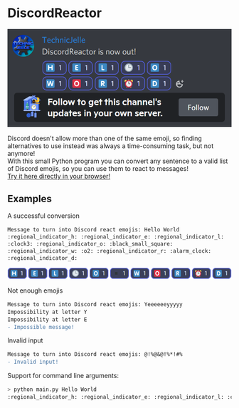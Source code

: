 # DiscordReactor

![Promo image](images/promo.png "Promo image")

Discord doesn't allow more than one of the same emoji, so finding alternatives to use instead was always a time-consuming task, but not anymore!\
With this small Python program you can convert any sentence to a valid list of Discord emojis, so you can use them to react to messages!\
[Try it here directly in your browser!](https://www.online-python.com/iu8ezx40hV)

## Examples
A successful conversion
```
Message to turn into Discord react emojis: Hello World
:regional_indicator_h: :regional_indicator_e: :regional_indicator_l: :clock3: :regional_indicator_o: :black_small_square: :regional_indicator_w: :o2: :regional_indicator_r: :alarm_clock: :regional_indicator_d:
```
![Hello World](images/ex_helloworld.png "Hello World")

Not enough emojis
```diff
Message to turn into Discord react emojis: Yeeeeeeyyyyy
Impossibility at letter Y
Impossibility at letter E
- Impossible message!
```

Invalid input
```diff
Message to turn into Discord react emojis: @!%@&@!%*!#%
- Invalid input!
```

Support for command line arguments:
```bash
> python main.py Hello World
:regional_indicator_h: :regional_indicator_e: :regional_indicator_l: :clock3: :regional_indicator_o: :black_small_square: :regional_indicator_w: :o2: :regional_indicator_r: :alarm_clock: :regional_indicator_d:
```